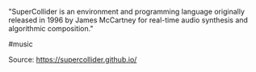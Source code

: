 "SuperCollider is an environment and programming language originally released in 1996 by James McCartney for real-time audio synthesis and algorithmic composition."

#music

Source:
https://supercollider.github.io/